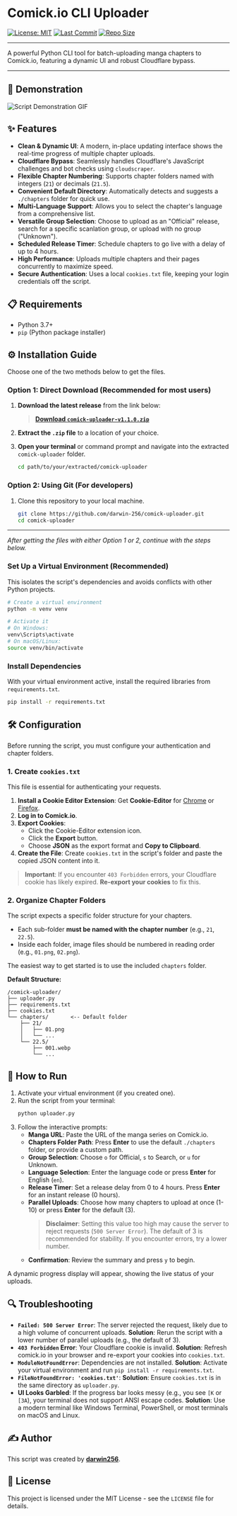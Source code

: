 # Comick.io CLI Uploader

[![License: MIT](https://img.shields.io/github/license/darwin-256/comick-uploader)](https://github.com/darwin-256/comick-uploader/blob/main/LICENSE)
[![Last Commit](https://img.shields.io/github/last-commit/darwin-256/comick-uploader)](https://github.com/darwin-256/comick-uploader/commits/main)
[![Repo Size](https://img.shields.io/github/repo-size/darwin-256/comick-uploader)](https://github.com/darwin-256/comick-uploader)

---

A powerful Python CLI tool for batch-uploading manga chapters to Comick.io, featuring a dynamic UI and robust Cloudflare bypass.

---

## 🎥 Demonstration

![Script Demonstration GIF](https://raw.githubusercontent.com/darwin-256/comick-uploader/refs/heads/main/videos/video.gif)

## ✨ Features

-   **Clean & Dynamic UI**: A modern, in-place updating interface shows the real-time progress of multiple chapter uploads.
-   **Cloudflare Bypass**: Seamlessly handles Cloudflare's JavaScript challenges and bot checks using `cloudscraper`.
-   **Flexible Chapter Numbering**: Supports chapter folders named with integers (`21`) or decimals (`21.5`).
-   **Convenient Default Directory**: Automatically detects and suggests a `./chapters` folder for quick use.
-   **Multi-Language Support**: Allows you to select the chapter's language from a comprehensive list.
-   **Versatile Group Selection**: Choose to upload as an "Official" release, search for a specific scanlation group, or upload with no group ("Unknown").
-   **Scheduled Release Timer**: Schedule chapters to go live with a delay of up to 4 hours.
-   **High Performance**: Uploads multiple chapters and their pages concurrently to maximize speed.
-   **Secure Authentication**: Uses a local `cookies.txt` file, keeping your login credentials off the script.

## 📋 Requirements

-   Python 3.7+
-   `pip` (Python package installer)

## ⚙️ Installation Guide

Choose one of the two methods below to get the files.

### Option 1: Direct Download (Recommended for most users)

1.  **Download the latest release** from the link below:
    > **[Download `comick-uploader-v1.1.0.zip`](https://github.com/darwin-256/comick-uploader/releases/download/v1.1.0/comick-uploader-v1.1.0.zip)**

2.  **Extract the `.zip` file** to a location of your choice.
3.  **Open your terminal** or command prompt and navigate into the extracted `comick-uploader` folder.
    ```bash
    cd path/to/your/extracted/comick-uploader
    ```

### Option 2: Using Git (For developers)

1.  Clone this repository to your local machine.
   
    ```bash
    git clone https://github.com/darwin-256/comick-uploader.git
    cd comick-uploader
    ```

---
_After getting the files with either Option 1 or 2, continue with the steps below._

### Set Up a Virtual Environment (Recommended)

This isolates the script's dependencies and avoids conflicts with other Python projects.

```bash
# Create a virtual environment
python -m venv venv

# Activate it
# On Windows:
venv\Scripts\activate
# On macOS/Linux:
source venv/bin/activate
```

### Install Dependencies

With your virtual environment active, install the required libraries from `requirements.txt`.

```bash
pip install -r requirements.txt
```

## 🛠️ Configuration

Before running the script, you must configure your authentication and chapter folders.

### 1. Create `cookies.txt`

This file is essential for authenticating your requests.

1.  **Install a Cookie Editor Extension**: Get **Cookie-Editor** for [Chrome](https://chrome.google.com/webstore/detail/cookie-editor/hlkenndednhfkekhgcdicdfddnkalmdm) or [Firefox](https://addons.mozilla.org/en-US/firefox/addon/cookie-editor/).
2.  **Log in to Comick.io**.
3.  **Export Cookies**:
    - Click the Cookie-Editor extension icon.
    - Click the **Export** button.
    - Choose **JSON** as the export format and **Copy to Clipboard**.
4.  **Create the File**: Create `cookies.txt` in the script's folder and paste the copied JSON content into it.

> **Important**: If you encounter `403 Forbidden` errors, your Cloudflare cookie has likely expired. **Re-export your cookies** to fix this.

### 2. Organize Chapter Folders

The script expects a specific folder structure for your chapters.

-   Each sub-folder **must be named with the chapter number** (e.g., `21`, `22.5`).
-   Inside each folder, image files should be numbered in reading order (e.g., `01.png`, `02.png`).

The easiest way to get started is to use the included `chapters` folder.

**Default Structure:**
```
/comick-uploader/
├── uploader.py
├── requirements.txt
├── cookies.txt
└── chapters/       <-- Default folder
    ├── 21/
    │   ├── 01.png
    │   └── ...
    └── 22.5/
        ├── 001.webp
        └── ...
```

## 🚀 How to Run

1.  Activate your virtual environment (if you created one).
2.  Run the script from your terminal:
    ```bash
    python uploader.py
    ```
3.  Follow the interactive prompts:
    -   **Manga URL**: Paste the URL of the manga series on Comick.io.
    -   **Chapters Folder Path**: Press **Enter** to use the default `./chapters` folder, or provide a custom path.
    -   **Group Selection**: Choose `o` for Official, `s` to Search, or `u` for Unknown.
    -   **Language Selection**: Enter the language code or press **Enter** for English (`en`).
    -   **Release Timer**: Set a release delay from 0 to 4 hours. Press **Enter** for an instant release (0 hours).
    -   **Parallel Uploads**: Choose how many chapters to upload at once (1-10) or press **Enter** for the default (3).
        > **Disclaimer**: Setting this value too high may cause the server to reject requests (`500 Server Error`). The default of 3 is recommended for stability. If you encounter errors, try a lower number.
    -   **Confirmation**: Review the summary and press `y` to begin.

A dynamic progress display will appear, showing the live status of your uploads.

## 🔍 Troubleshooting

-   **`Failed: 500 Server Error`**: The server rejected the request, likely due to a high volume of concurrent uploads. **Solution**: Rerun the script with a lower number of parallel uploads (e.g., the default of 3).
-   **`403 Forbidden` Error**: Your Cloudflare cookie is invalid. **Solution**: Refresh comick.io in your browser and re-export your cookies into `cookies.txt`.
-   **`ModuleNotFoundError`**: Dependencies are not installed. **Solution**: Activate your virtual environment and run `pip install -r requirements.txt`.
-   **`FileNotFoundError: 'cookies.txt'`**: **Solution**: Ensure `cookies.txt` is in the same directory as `uploader.py`.
-   **UI Looks Garbled**: If the progress bar looks messy (e.g., you see `[K` or `[3A`), your terminal does not support ANSI escape codes. **Solution**: Use a modern terminal like Windows Terminal, PowerShell, or most terminals on macOS and Linux.

## ✍️ Author

This script was created by **[darwin256](https://comick.io/user/b9b6d682-3757-4fd9-9cb6-8e271a727871)**.

## 📄 License

This project is licensed under the MIT License - see the `LICENSE` file for details.
